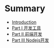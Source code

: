 # Summary

* [Introduction](README.md)
* [Part I 开发工具](dev-tool/README.md)
* [Part II 前端开发](frontend-dev/README.md)
* [Part III Nodejs开发](nodejs-dev/README.md)

